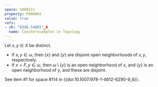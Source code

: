 ```yaml
---
space: S000111
property: P000003
value: true
refs:
- zb: "0386.54001"_6
  name: Counterexamples in Topology
---
```


Let $x,y \in X$ be distinct.

* If $x,y \in \omega$, then $\{ x \}$ and $\{ y \}$ are disjoint open neighborhoods of $x,y$, respectively.
* If $x = F, y \in \omega$, then $\omega \setminus \{ y \}$ is an open neighborhood of $x$, and $\{ y \}$ is an open neighborhood of $y$, and these are disjoint.

See item #1 for space #114 in {{doi:10.1007/978-1-4612-6290-9_6}}.

